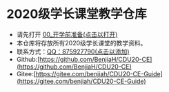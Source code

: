 # 2020级学长课堂教学仓库

- 请先打开 [00_开学前准备(点击以打开)](00_开学前准备) 
- 本仓库将存放所有2020级学长课堂的教学资料。
- 联系方式：[QQ：875927790(点击以添加)](http://wpa.qq.com/msgrd?v=3&uin=875927790&site=qq&menu=yes) 
- Github:[https://github.com/BenjiaH/CDU20-CE](https://github.com/BenjiaH/CDU20-CE)
- Gitee:[https://gitee.com/benjiah/CDU20-CE-Guide](https://gitee.com/benjiah/CDU20-CE-Guide)